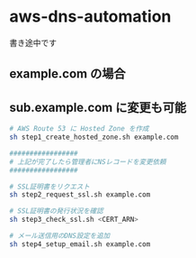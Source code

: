 # aws-dns-automation

書き途中です
## example.com の場合
## sub.example.com に変更も可能

```sh
# AWS Route 53 に Hosted Zone を作成
sh step1_create_hosted_zone.sh example.com

#################
# 上記が完了したら管理者にNSレコードを変更依頼
#################

# SSL証明書をリクエスト
sh step2_request_ssl.sh example.com

# SSL証明書の発行状況を確認
sh step3_check_ssl.sh <CERT_ARN>

# メール送信用のDNS設定を追加
sh step4_setup_email.sh example.com
```
